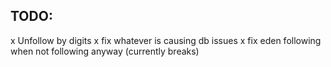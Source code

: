 ## TODO:

x Unfollow by digits
x fix whatever is causing db issues
x fix eden following when not following anyway (currently breaks)
